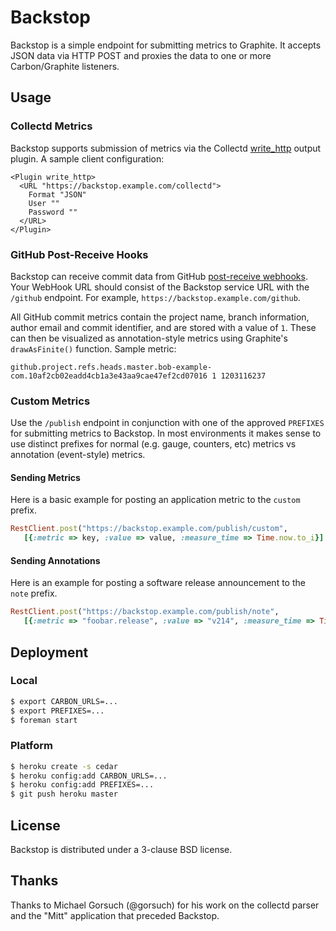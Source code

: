 # Backstop

Backstop is a simple endpoint for submitting metrics to Graphite. It accepts JSON data via HTTP POST and proxies the data to one or more Carbon/Graphite listeners.

## Usage

### Collectd Metrics

Backstop supports submission of metrics via the Collectd [write_http](http://collectd.org/wiki/index.php/Plugin:Write_HTTP) output plugin. A sample client configuration:

```
<Plugin write_http>
  <URL "https://backstop.example.com/collectd">
    Format "JSON"
    User ""
    Password ""
  </URL>
</Plugin>
```

### GitHub Post-Receive Hooks

Backstop can receive commit data from GitHub [post-receive webhooks](https://help.github.com/articles/post-receive-hooks). Your WebHook URL should consist of the Backstop service URL with the `/github` endpoint. For example, `https://backstop.example.com/github`.

All GitHub commit metrics contain the project name, branch information, author email and commit identifier, and are stored with a value of `1`. These can then be visualized as annotation-style metrics using Graphite's `drawAsFinite()` function. Sample metric:

```
github.project.refs.heads.master.bob-example-com.10af2cb02eadd4cb1a3e43aa9cae47ef2cd07016 1 1203116237
```

### Custom Metrics

Use the `/publish` endpoint in conjunction with one of the approved `PREFIXES` for submitting metrics to Backstop. In most environments it makes sense to use distinct prefixes for normal (e.g. gauge, counters, etc) metrics vs annotation (event-style) metrics.

#### Sending Metrics

Here is a basic example for posting an application metric to the `custom` prefix.

```ruby
RestClient.post("https://backstop.example.com/publish/custom",
   [{:metric => key, :value => value, :measure_time => Time.now.to_i}].to_json)
```

#### Sending Annotations

Here is an example for posting a software release announcement to the `note` prefix.

```ruby
RestClient.post("https://backstop.example.com/publish/note",
   [{:metric => "foobar.release", :value => "v214", :measure_time => Time.now.to_i}].to_json)
```

## Deployment

### Local

```bash
$ export CARBON_URLS=...
$ export PREFIXES=...
$ foreman start
```

### Platform

```bash
$ heroku create -s cedar
$ heroku config:add CARBON_URLS=...
$ heroku config:add PREFIXES=...
$ git push heroku master
```

## License

Backstop is distributed under a 3-clause BSD license.

## Thanks

Thanks to Michael Gorsuch (@gorsuch) for his work on the collectd parser and the "Mitt" application that preceded Backstop.

